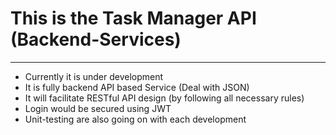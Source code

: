 # This is the Task Manager API (Backend-Services)
---
- Currently it is under development 
- It is fully backend API based Service (Deal with JSON)
- It will facilitate RESTful API design (by following all necessary rules) 
- Login would be secured using JWT
- Unit-testing are also going on with each  development 
